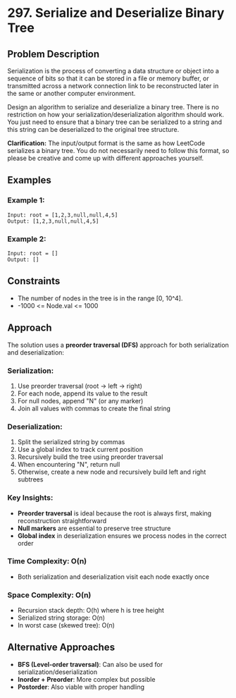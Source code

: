 # 297. Serialize and Deserialize Binary Tree

## Problem Description

Serialization is the process of converting a data structure or object into a sequence of bits so that it can be stored in a file or memory buffer, or transmitted across a network connection link to be reconstructed later in the same or another computer environment.

Design an algorithm to serialize and deserialize a binary tree. There is no restriction on how your serialization/deserialization algorithm should work. You just need to ensure that a binary tree can be serialized to a string and this string can be deserialized to the original tree structure.

**Clarification:** The input/output format is the same as how LeetCode serializes a binary tree. You do not necessarily need to follow this format, so please be creative and come up with different approaches yourself.

## Examples

### Example 1:
```
Input: root = [1,2,3,null,null,4,5]
Output: [1,2,3,null,null,4,5]
```

### Example 2:
```
Input: root = []
Output: []
```

## Constraints

- The number of nodes in the tree is in the range [0, 10^4].
- -1000 <= Node.val <= 1000

## Approach

The solution uses a **preorder traversal (DFS)** approach for both serialization and deserialization:

### Serialization:
1. Use preorder traversal (root → left → right)
2. For each node, append its value to the result
3. For null nodes, append "N" (or any marker)
4. Join all values with commas to create the final string

### Deserialization:
1. Split the serialized string by commas
2. Use a global index to track current position
3. Recursively build the tree using preorder traversal
4. When encountering "N", return null
5. Otherwise, create a new node and recursively build left and right subtrees

### Key Insights:
- **Preorder traversal** is ideal because the root is always first, making reconstruction straightforward
- **Null markers** are essential to preserve tree structure
- **Global index** in deserialization ensures we process nodes in the correct order

### Time Complexity: O(n)
- Both serialization and deserialization visit each node exactly once

### Space Complexity: O(n)
- Recursion stack depth: O(h) where h is tree height
- Serialized string storage: O(n)
- In worst case (skewed tree): O(n)

## Alternative Approaches
- **BFS (Level-order traversal)**: Can also be used for serialization/deserialization
- **Inorder + Preorder**: More complex but possible
- **Postorder**: Also viable with proper handling
